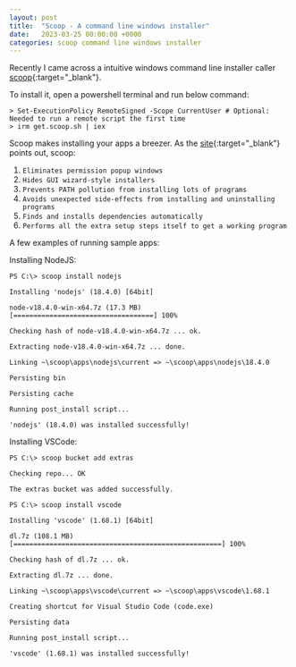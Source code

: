 ```yaml
---
layout: post
title:  "Scoop - A command line windows installer"
date:   2023-03-25 00:00:00 +0000
categories: scoop command line windows installer
---
```

Recently I came across a intuitive windows command line installer caller [scoop](https://scoop.sh/){:target="_blank"}.

To install it, open a powershell terminal and run below command:

```psh
> Set-ExecutionPolicy RemoteSigned -Scope CurrentUser # Optional: Needed to run a remote script the first time
> irm get.scoop.sh | iex
```

Scoop makes installing your apps a breezer. As the [site](https://scoop.sh){:target="_blank"} points out, scoop:
1. `Eliminates permission popup windows`
2. `Hides GUI wizard-style installers`
3. `Prevents PATH pollution from installing lots of programs`
4. `Avoids unexpected side-effects from installing and uninstalling programs`
5. `Finds and installs dependencies automatically`
6. `Performs all the extra setup steps itself to get a working program`

A few examples of running sample apps:

Installing NodeJS:
```psh
PS C:\> scoop install nodejs
```
`Installing 'nodejs' (18.4.0) [64bit]`

`node-v18.4.0-win-x64.7z (17.3 MB) [===================================] 100%`

`Checking hash of node-v18.4.0-win-x64.7z ... ok.`

`Extracting node-v18.4.0-win-x64.7z ... done.`

`Linking ~\scoop\apps\nodejs\current => ~\scoop\apps\nodejs\18.4.0`

`Persisting bin`

`Persisting cache`

`Running post_install script...`

`'nodejs' (18.4.0) was installed successfully!`

Installing VSCode:
```psh
PS C:\> scoop bucket add extras
```

`Checking repo... OK`

`The extras bucket was added successfully.`

```psh
PS C:\> scoop install vscode
```
`Installing 'vscode' (1.68.1) [64bit]`

`dl.7z (108.1 MB) [====================================================] 100%`

`Checking hash of dl.7z ... ok.`

`Extracting dl.7z ... done.`

`Linking ~\scoop\apps\vscode\current => ~\scoop\apps\vscode\1.68.1`

`Creating shortcut for Visual Studio Code (code.exe)`

`Persisting data`

`Running post_install script...`

`'vscode' (1.68.1) was installed successfully!`